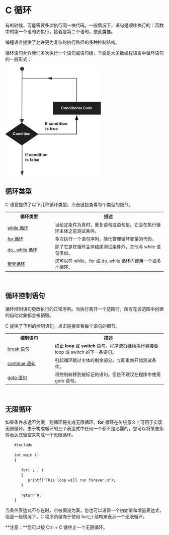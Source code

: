 # C 循环

有的时候，可能需要多次执行同一块代码。一般情况下，语句是顺序执行的：函数中的第一个语句先执行，接着是第二个语句，依此类推。

编程语言提供了允许更为复杂的执行路径的多种控制结构。

循环语句允许我们多次执行一个语句或语句组，下面是大多数编程语言中循环语句的一般形式：

![循环结构](images/c-loops/loop_architecture.jpg)

## 循环类型 

C 语言提供了以下几种循环类型。点击链接查看每个类型的细节。

</p> <table > <tr><th style="width:30%">循环类型</th><th>描述</th></tr> <tr><td><a href="c-loops-1.md" title="C 中的 while 循环">while 循环</a></td><td>当给定条件为真时，重复语句或语句组。它会在执行循环主体之前测试条件。</td></tr> <tr><td><a href="c-loops-2.md" title="C 中的 for 循环">for 循环</a></td><td>多次执行一个语句序列，简化管理循环变量的代码。</td></tr> <tr><td><a href="c-loops-3.md" title="C 中的 do...while 循环">do...while 循环</a></td><td>除了它是在循环主体结尾测试条件外，其他与 while 语句类似。</td></tr> <tr><td><a href="c-loops-4.md" title="C 中的嵌套循环">嵌套循环</a></td><td>您可以在 while、for 或 do..while 循环内使用一个或多个循环。</td></tr> </table> <br />

## 循环控制语句

循环控制语句更改执行的正常序列。当执行离开一个范围时，所有在该范围中创建的自动对象都会被销毁。

C 提供了下列的控制语句。点击链接查看每个语句的细节。

</p> <table > <tr><th style="width:30%">控制语句</th><th>描述</th></tr> <tr><td><a href="c-loops-5.md" title="C 中的 break 语句">break 语句</a></td><td>终止 <b>loop</b> 或 <b>switch</b> 语句，程序流将继续执行紧接着 loop 或 switch 的下一条语句。</td></tr> <tr><td><a href="c-loops-6.md" title="C 中的 continue 语句">continue 语句</a></td><td>引起循环跳过主体的剩余部分，立即重新开始测试条件。</td></tr> <tr><td><a href="c-loops-7.md" title="C 中的 goto 语句">goto 语句</a></td><td>将控制转移到被标记的语句。但是不建议在程序中使用 goto 语句。</td></tr> </table> <br /> 

## 无限循环

如果条件永远不为假，则循环将变成无限循环。**for** 循环在传统意义上可用于实现无限循环。由于构成循环的三个表达式中任何一个都不是必需的，您可以将某些条件表达式留空来构成一个无限循环。

```
    #include 

    int main ()
    {

       for( ; ; )
       {
          printf("This loop will run forever.n");
       }

       return 0;
    }
```

当条件表达式不存在时，它被假设为真。您也可以设置一个初始值和增量表达式，但是一般情况下，C 程序员偏向于使用 for(;;) 结构来表示一个无限循环。

**注意：**您可以按 Ctrl + C 键终止一个无限循环。
